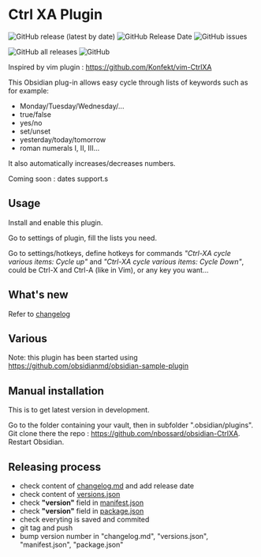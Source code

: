 # Ctrl XA Plugin

![GitHub release (latest by date)](https://img.shields.io/github/v/release/nbossard/obsidian-CtrlXA)
![GitHub Release Date](https://img.shields.io/github/release-date/nbossard/obsidian-CtrlXA)
![GitHub issues](https://img.shields.io/github/issues/nbossard/obsidian-CtrlXA)

![GitHub all releases](https://img.shields.io/github/downloads/nbossard/obsidian-CtrlXA/total)
![GitHub](https://img.shields.io/github/license/nbossard/obsidian-CtrlXA)

Inspired by vim plugin : <https://github.com/Konfekt/vim-CtrlXA>

This Obsidian plug-in allows easy cycle through lists of keywords such as for example:

- Monday/Tuesday/Wednesday/...
- true/false
- yes/no
- set/unset
- yesterday/today/tomorrow
- roman numerals I, II, III...

It also automatically increases/decreases numbers.

Coming soon : dates support.s

## Usage

Install and enable this plugin.

Go to settings of plugin, fill the lists you need.

Go to settings/hotkeys, define hotkeys for commands *"Ctrl-XA cycle various items: Cycle up"* and *"Ctrl-XA cycle various items: Cycle Down"*,
could be Ctrl-X and Ctrl-A (like in Vim), or any key you want...

## What's new

Refer to [changelog](./CHANGELOG.mg)

## Various

Note: this plugin has been started using <https://github.com/obsidianmd/obsidian-sample-plugin>

## Manual installation

This is to get latest version in development.

Go to the folder containing your vault, then in subfolder ".obsidian/plugins".
Git clone there the repo : <https://github.com/nbossard/obsidian-CtrlXA>.
Restart Obsidian.

## Releasing process

- check content of [changelog.md](./changelog.md) and add release date
- check content of [versions.json](./versions.json)
- check **"version"** field in [manifest.json](manifest.json)
- check **"version"** field in [package.json](package.json)
- check everyting is saved and commited
- git tag and push
- bump version number in "changelog.md", "versions.json", "manifest.json", "package.json"
